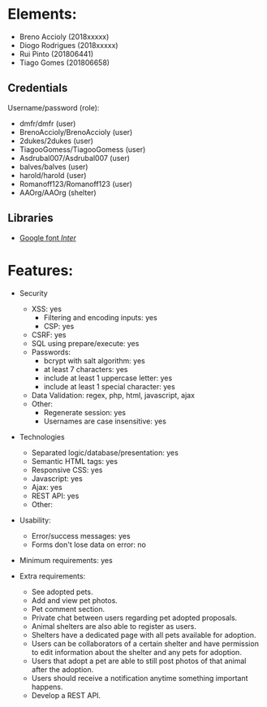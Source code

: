 # Elements:
 - Breno Accioly (2018xxxxx) 
 - Diogo Rodrigues (2018xxxxx)
 - Rui Pinto (201806441)
 - Tiago Gomes (201806658)

## Credentials
Username/password (role):

- dmfr/dmfr (user)
- BrenoAccioly/BrenoAccioly (user)
- 2dukes/2dukes (user)
- TiagooGomess/TiagooGomess (user)
- Asdrubal007/Asdrubal007 (user)
- balves/balves (user)
- harold/harold (user)
- Romanoff123/Romanoff123 (user)
- AAOrg/AAOrg (shelter)

## Libraries
- [Google font *Inter*](https://fonts.google.com/specimen/Inter)

# Features:
 - Security
     - XSS: yes
        - Filtering and encoding inputs: yes
        - CSP: yes
     - CSRF: yes
     - SQL using prepare/execute: yes
     - Passwords:
        - bcrypt with salt algorithm: yes
        - at least 7 characters: yes
        - include at least 1 uppercase letter: yes
        - include at least 1 special character: yes
     - Data Validation: regex, php, html, javascript, ajax
     - Other:
        - Regenerate session: yes
        - Usernames are case insensitive: yes

 - Technologies
     - Separated logic/database/presentation: yes
     - Semantic HTML tags: yes
     - Responsive CSS: yes
     - Javascript: yes
     - Ajax: yes
     - REST API: yes
     - Other:
    
- Usability:
     - Error/success messages: yes
     - Forms don't lose data on error: no

- Minimum requirements: yes

- Extra requirements:
    - See adopted pets.
    - Add and view pet photos.
    - Pet comment section.
    - Private chat between users regarding pet adopted proposals.
    - Animal shelters are also able to register as users.
    - Shelters have a dedicated page with all pets available for adoption.
    - Users can be collaborators of a certain shelter and have permission to edit information about the shelter and any pets for adoption.
    - Users that adopt a pet are able to still post photos of that animal after the adoption.
    - Users should receive a notification anytime something important happens.
    - Develop a REST API.
